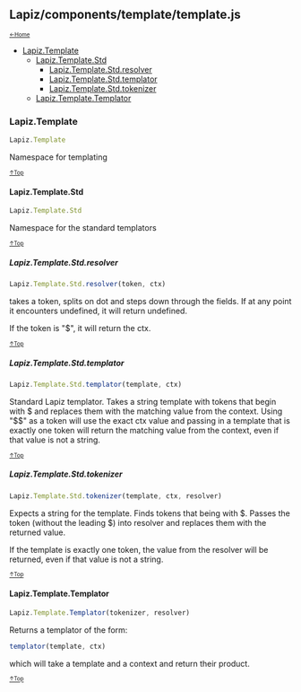 ## Lapiz/components/template/template.js<a name="__top"></a>

<sub><sup>[&larr;Home](index.md)</sup></sub>

* [Lapiz.Template](#Lapiz.Template)
  * [Lapiz.Template.Std](#Lapiz.Template.Std)
    * [Lapiz.Template.Std.resolver](#Lapiz.Template.Std.resolver)
    * [Lapiz.Template.Std.templator](#Lapiz.Template.Std.templator)
    * [Lapiz.Template.Std.tokenizer](#Lapiz.Template.Std.tokenizer)
  * [Lapiz.Template.Templator](#Lapiz.Template.Templator)

### <a name='Lapiz.Template'></a>Lapiz.Template
```javascript
Lapiz.Template
```
Namespace for templating

<sub><sup>[&uarr;Top](#__top)</sup></sub>
#### <a name='Lapiz.Template.Std'></a>Lapiz.Template.Std
```javascript
Lapiz.Template.Std
```
Namespace for the standard templators

<sub><sup>[&uarr;Top](#__top)</sup></sub>
##### <a name='Lapiz.Template.Std.resolver'></a>Lapiz.Template.Std.resolver
```javascript
Lapiz.Template.Std.resolver(token, ctx)
```
takes a token, splits on dot and steps down through the fields.
If at any point it encounters undefined, it will return undefined.

If the token is "$", it will return the ctx.

<sub><sup>[&uarr;Top](#__top)</sup></sub>
##### <a name='Lapiz.Template.Std.templator'></a>Lapiz.Template.Std.templator
```javascript
Lapiz.Template.Std.templator(template, ctx)
```
Standard Lapiz templator. Takes a string template with tokens
that begin with $ and replaces them with the matching value
from the context. Using "$$" as a token will use the exact
ctx value and passing in a template that is exactly one token
will return the matching value from the context, even if that
value is not a string.

<sub><sup>[&uarr;Top](#__top)</sup></sub>
##### <a name='Lapiz.Template.Std.tokenizer'></a>Lapiz.Template.Std.tokenizer
```javascript
Lapiz.Template.Std.tokenizer(template, ctx, resolver)
```
Expects a string for the template. Finds tokens that being
with $. Passes the token (without the leading $) into
resolver and replaces them with the returned value.

If the template is exactly one token, the value from
the resolver will be returned, even if that value is not
a string.

<sub><sup>[&uarr;Top](#__top)</sup></sub>
#### <a name='Lapiz.Template.Templator'></a>Lapiz.Template.Templator
```javascript
Lapiz.Template.Templator(tokenizer, resolver)
```
Returns a templator of the form:
```javascript
templator(template, ctx)
```
which will take a template and a context and return
their product.

<sub><sup>[&uarr;Top](#__top)</sup></sub>